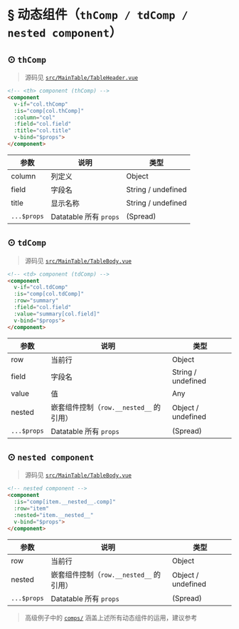 # § 动态组件（`thComp / tdComp / nested component`）

## ⊙ `thComp`

> 源码见 [`src/MainTable/TableHeader.vue`](https://github.com/OneWayTech/vue2-datatable/blob/master/src/MainTable/TableHeader.vue)

```html
<!-- <th> component (thComp) -->
<component
  v-if="col.thComp"
  :is="comp[col.thComp]"
  :column="col"
  :field="col.field"
  :title="col.title"
  v-bind="$props">
</component>
```

| 参数 | 说明 | 类型 |
|---|---|---|
| column | 列定义 | Object |
| field | 字段名 | String / undefined |
| title | 显示名称 | String / undefined |
| `...$props` | Datatable 所有 `props` | (Spread) |

## ⊙ `tdComp`

> 源码见 [`src/MainTable/TableBody.vue`](https://github.com/OneWayTech/vue2-datatable/blob/master/src/MainTable/TableBody.vue)

```html
<!-- <td> component (tdComp) -->
<component
  v-if="col.tdComp"
  :is="comp[col.tdComp]"
  :row="summary"
  :field="col.field"
  :value="summary[col.field]"
  v-bind="$props">
</component>
```

| 参数 | 说明 | 类型 |
|---|---|---|
| row | 当前行 | Object |
| field | 字段名 | String / undefined |
| value | 值 | Any |
| nested | 嵌套组件控制（`row.__nested__` 的引用） | Object / undefined |
| `...$props` | Datatable 所有 `props` | (Spread) |

## ⊙ `nested component`

> 源码见 [`src/MainTable/TableBody.vue`](https://github.com/OneWayTech/vue2-datatable/blob/master/src/MainTable/TableBody.vue)

```html
<!-- nested component -->
<component
  :is="comp[item.__nested__.comp]"
  :row="item"
  :nested="item.__nested__"
  v-bind="$props">
</component>
```

| 参数 | 说明 | 类型 |
|---|---|---|
| row | 当前行 | Object |
| nested | 嵌套组件控制（`row.__nested__` 的引用） | Object / undefined |
| `...$props` | Datatable 所有 `props` | (Spread) |

> 高级例子中的 [`comps/`](https://github.com/OneWayTech/vue2-datatable/blob/master/examples/src/Advanced/comps) 涵盖上述所有动态组件的运用，建议参考
